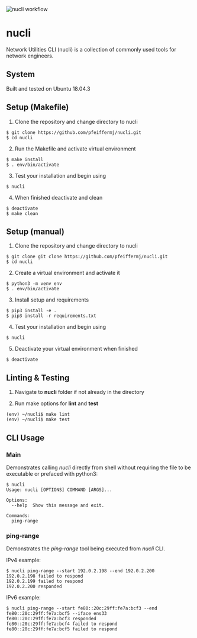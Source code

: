 ![nucli workflow](https://github.com/pfeiffermj/nucli/workflows/nucli%20workflow/badge.svg)

# nucli

Network Utilities CLI (nucli) is a collection of commonly used tools for network engineers.

## System 

Built and tested on Ubuntu 18.04.3

## Setup (Makefile)

1. Clone the repository and change directory to nucli

```shell
$ git clone https://github.com/pfeiffermj/nucli.git
$ cd nucli
```

2. Run the Makefile and activate virtual environment

```shell
$ make install
$ . env/bin/activate
```

3. Test your installation and begin using

```shell
$ nucli
```

4. When finished deactivate and clean

```shell
$ deactivate
$ make clean
```

## Setup (manual)

1. Clone the repository and change directory to nucli

```shell
$ git clone git clone https://github.com/pfeiffermj/nucli.git 
$ cd nucli
```

2. Create a virtual environment and activate it

```shell
$ python3 -m venv env
$ . env/bin/activate
```

3. Install setup and requirements

```shell
$ pip3 install -e .
$ pip3 install -r requirements.txt
```

4. Test your installation and begin using

```shell
$ nucli
```

5. Deactivate your virtual environment when finished

```shell
$ deactivate
```

## Linting & Testing

1. Navigate to **nucli** folder if not already in the directory

2. Run make options for **lint** and **test**

```shell
(env) ~/nucli$ make lint
(env) ~/nucli$ make test
```

## CLI Usage

### Main

Demonstrates calling *nucli* directly from shell without requiring the file to be executable or prefaced with python3:

```shell
$ nucli 
Usage: nucli [OPTIONS] COMMAND [ARGS]...

Options:
  --help  Show this message and exit.

Commands:
  ping-range
```

### ping-range

Demonstrates the *ping-range* tool being executed from *nucli* CLI.

IPv4 example:

```
$ nucli ping-range --start 192.0.2.198 --end 192.0.2.200
192.0.2.198 failed to respond
192.0.2.199 failed to respond
192.0.2.200 responded
```

IPv6 example:

```
$ nucli ping-range --start fe80::20c:29ff:fe7a:bcf3 --end fe80::20c:29ff:fe7a:bcf5 --iface ens33
fe80::20c:29ff:fe7a:bcf3 responded
fe80::20c:29ff:fe7a:bcf4 failed to respond
fe80::20c:29ff:fe7a:bcf5 failed to respond
```
